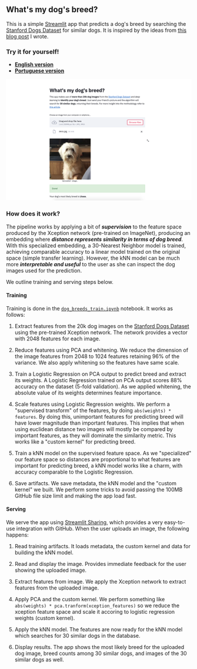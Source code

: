## What's my dog's breed?

This is a simple [Streamlit](https://www.streamlit.io/) app that predicts a dog's breed by searching the [Stanford Dogs Dataset](http://vision.stanford.edu/aditya86/ImageNetDogs/) for similar dogs. It is inspired by the ideas from [this blog post](https://gdmarmerola.github.io/discovering-breed-with-ml/) I wrote.

### Try it for yourself!
* [**English version**]()
* [**Portuguese version**]()

![](app-example-readme.png)

### How does it work?

The pipeline works by applying a bit of ***supervision*** to the feature space produced by the Xception network (pre-trained on ImageNet), producing an embedding where ***distance represents similarity in terms of dog breed***. With this specialized embedding, a 30-Nearest Neighbor model is trained, achieving comparable accuracy to a linear model trained on the original space (simple transfer learning). However, the kNN model can be much more ***interpretable and useful*** to the user as she can inspect the dog images used for the prediction.

We outline training and serving steps below.

#### Training

Training is done in the [`dog_breeds_train.ipynb`](https://github.com/gdmarmerola/dog-breeds-app/blob/master/dog_breeds_train.ipynb) notebook. It works as follows:

1. Extract features from the 20k dog images on the [Stanford Dogs Dataset](http://vision.stanford.edu/aditya86/ImageNetDogs/) using the pre-trained Xception network. The network provides a vector with 2048 features for each image.

2. Reduce features using PCA and whitening. We reduce the dimension of the image features from 2048 to 1024 features retaining 96% of the variance. We also apply whitening so the features have same scale.

3. Train a Logistic Regression on PCA output to predict breed and extract its weights. A Logistic Regression trained on PCA output scores 88% accuracy on the dataset (5-fold validation). As we applied whitening, the absolute value of its weights determines feature importance.

4. Scale features using Logistic Regression weights. We perform a "supervised transform" of the features, by doing `abs(weights) * features`. By doing this, unimportant features for predicting breed will have lower magnitude than important features. This implies that when using euclidean distance two images will mostly be compared by important features, as they will dominate the similarity metric. This works like a "custom kernel" for predicting breed.

5. Train a kNN model on the supervised feature space. As we "specialized" our feature space so distances are proportional to what features are important for predicting breed, a kNN model works like a charm, with accuracy comparable to the Logistic Regression.

6. Save artifacts. We save metadata, the kNN model and the "custom kernel" we built. We perform some tricks to avoid passing the 100MB GitHub file size limit and making the app load fast.


#### Serving

We serve the app using [Streamlit Sharing](https://www.streamlit.io/sharing), which provides a very easy-to-use integration with GitHub. When the user uploads an image, the following happens:

1. Read training artifacts. It loads metadata, the custom kernel and data for building the kNN model.

2. Read and display the image. Provides immediate feedback for the user showing the uploaded image.

3. Extract features from image. We apply the Xception network to extract features from the uploaded image.

4. Apply PCA and the custom kernel. We perform something like `abs(weights) * pca.tranform(xception_features)` so we reduce the xception feature space and scale it accoring to logistic regression weights (custom kernel).

5. Apply the kNN model. The features are now ready for the kNN model which searches for 30 similar dogs in the database.

6. Display results. The app shows the most likely breed for the uploaded dog image, breed counts among 30 similar dogs, and images of the 30 similar dogs as well.




